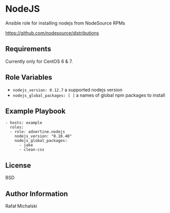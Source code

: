 NodeJS
======

Ansible role for installing nodejs from NodeSource RPMs

https://github.com/nodesource/distributions


Requirements
------------

Currently only for CentOS 6 & 7.


Role Variables
--------------

* `nodejs_version: 0.12.7` a supported nodejs version
* `nodejs_global_packages: [ ]` a names of global npm packages to install

Example Playbook
----------------

    - hosts: example
      roles:
      - role: advertine.nodejs
        nodejs_version: "0.10.40"
        nodejs_global_packages:
          - jake
          - clean-css

License
-------

BSD

Author Information
------------------

Rafał Michalski

